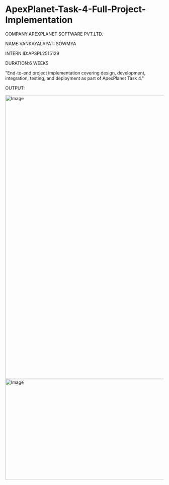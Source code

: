 # ApexPlanet-Task-4-Full-Project-Implementation

COMPANY:APEXPLANET SOFTWARE PVT.LTD.

NAME:VANKAYALAPATI SOWMYA

INTERN ID:APSPL2515129

DURATION:6 WEEKS

"End-to-end project implementation covering design, development, integration, testing, and deployment as part of ApexPlanet Task 4."

OUTPUT:

<img width="1504" height="903" alt="Image" src="https://github.com/user-attachments/assets/5bed7292-93a0-4fae-a6c1-f9e4ce5c18d8" />

<img width="1308" height="320" alt="Image" src="https://github.com/user-attachments/assets/9eb9ab53-c901-4f2f-a13f-e687cec3dd29" />
